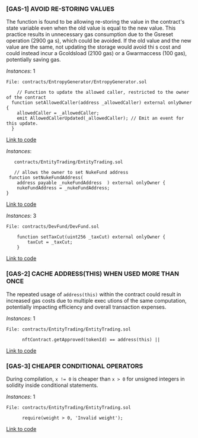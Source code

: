 
### [GAS-1] AVOID RE-STORING VALUES
The function is found to be allowing re-storing the value in the contract's state variable even when the old value is equal to the new value. This practice results in unnecessary gas consumption due to the Gsreset operation (2900 ga s), which could be avoided. If the old value and the new value are the same, not updating the storage would avoid thi s cost and could instead incur a Gcoldsload (2100 gas) or a Gwarmaccess (100 gas), potentially saving gas.

_Instances_: 1

    File: contracts/EntropyGenerator/EntropyGenerator.sol           

        // Function to update the allowed caller, restricted to the owner of the contract
      function setAllowedCaller(address _allowedCaller) external onlyOwner {
        allowedCaller = _allowedCaller;
        emit AllowedCallerUpdated(_allowedCaller); // Emit an event for this update.
      }
    
    
[Link to code](https://github.com/code-423n4/2024-07-traitforge/blob/279b2887e3d38bc219a05d332cbcb0655b2dc644/contracts/EntropyGenerator/EntropyGenerator.sol#L36-L39)

_Instances_: 

       contracts/EntityTrading/EntityTrading.sol
       
       // allows the owner to set NukeFund address   
     function setNukeFundAddress(
	    address payable _nukeFundAddress  ) external onlyOwner {
	    nukeFundAddress = _nukeFundAddress;
    }


[Link to code](https://github.com/code-423n4/2024-07-traitforge/blob/279b2887e3d38bc219a05d332cbcb0655b2dc644/contracts/EntityTrading/EntityTrading.sol#L26-L31)    

_Instances_: 3

    File: contracts/DevFund/DevFund.sol      

        function setTaxCut(uint256 _taxCut) external onlyOwner {
		    taxCut = _taxCut;
	    }
    
    
[Link to code](https://github.com/code-423n4/2024-07-traitforge/blob/279b2887e3d38bc219a05d332cbcb0655b2dc644/contracts/EntityTrading/EntityTrading.sol#L33-L35)



### [GAS-2] CACHE ADDRESS(THIS) WHEN USED MORE THAN ONCE
The repeated usage of `address(this)` within the contract could result in increased gas costs due to multiple exec utions of the same computation, potentially impacting efficiency and overall transaction expenses.

_Instances_: 1

    File: contracts/EntityTrading/EntityTrading.sol           

          nftContract.getApproved(tokenId) == address(this) ||


[Link to code](https://github.com/code-423n4/2024-07-traitforge/blob/279b2887e3d38bc219a05d332cbcb0655b2dc644/contracts/EntityTrading/EntityTrading.sol#L48)

### [GAS-3] CHEAPER CONDITIONAL OPERATORS
During compilation, `x != 0` is cheaper than `x > 0` for unsigned integers in solidity inside conditional statements.

_Instances_: 1

    File: contracts/EntityTrading/EntityTrading.sol           

          require(weight > 0, 'Invalid weight');


[Link to code](https://github.com/code-423n4/2024-07-traitforge/blob/279b2887e3d38bc219a05d332cbcb0655b2dc644/contracts/DevFund/DevFund.sol#L32)